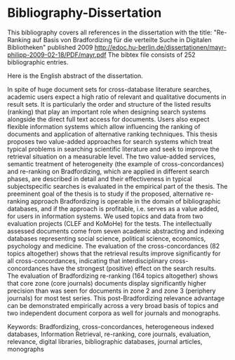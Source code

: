 # Bibliography-Dissertation
This bibliography covers all references in the dissertation with the title: "Re-Ranking auf Basis von Bradfordizing für die verteilte Suche in Digitalen Bibliotheken" published 2009 http://edoc.hu-berlin.de/dissertationen/mayr-philipp-2009-02-18/PDF/mayr.pdf The bibtex file consists of 252 bibliographic entries.


Here is the English abstract of the dissertation.

In spite of huge document sets for cross-database literature searches, academic users expect a high ratio of relevant and qualitative documents in result sets. It is particularly the order and structure of the listed results (ranking) that play an important role when designing search systems alongside the direct full text access for documents. Users also expect flexible information systems which allow influencing the ranking of documents and application of alternative ranking techniques. This thesis proposes two value-added approaches for search systems which treat typical problems in searching scientific literature and seek to improve the retrieval situation on a measurable level. The two value-added services, semantic treatment of heterogeneity (the example of cross-concordances) and re-ranking on Bradfordizing, which are applied in different search phases, are described in detail and their effectiveness in typical subjectspecific searches is evaluated in the empirical part of the thesis.
The preeminent goal of the thesis is to study if the proposed, alternative re-ranking approach Bradfordizing is operable in the domain of bibliographic databases, and if the approach is profitable, i.e. serves as a value added, for users in information systems. We used topics and data from two evaluation projects (CLEF and KoMoHe) for the tests. The intellectually assessed documents come from seven academic abstracting and indexing databases representing social science, political science, economics, psychology and medicine.
The evaluation of the cross-concordances (82 topics altogether) shows that the retrieval results improve significantly for all cross-concordances, indicating that interdisciplinary cross-concordances have the strongest (positive) effect on the search results. The evaluation of Bradfordizing re-ranking (164 topics altogether) shows that core zone (core journals) documents display significantly higher precision than was seen for documents in zone 2 and zone 3 (periphery journals) for most test series. This post-Bradfordizing relevance advantage can be demonstrated empirically across a very broad basis of topics and two independent document corpora as well for journals and monographs.


Keywords: Bradfordizing, cross-concordances, heterogeneous indexed databases, Information Retrieval, re-ranking, core journals, evaluation, relevance, digital libraries, bibliographic databases, journal articles, monographs
